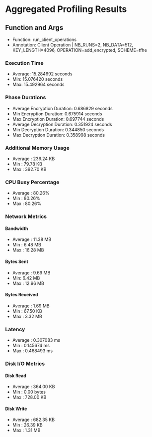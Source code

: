 # Aggregated Profiling Results
## Function and Args
- Function: run_client_operations
- Annotation: Client Operation | NB_RUNS=2, NB_DATA=512, KEY_LENGTH=4096, OPERATION=add_encrypted, SCHEME=tfhe
### Execution Time
- Average: 15.284692 seconds
- Min: 15.076420 seconds
- Max: 15.492964 seconds
### Phase Durations
- Average Encryption Duration: 0.686829 seconds
- Min Encryption Duration: 0.675914 seconds
- Max Encryption Duration: 0.697744 seconds
- Average Decryption Duration: 0.351924 seconds
- Min Decryption Duration: 0.344850 seconds
- Max Decryption Duration: 0.358998 seconds
### Additional Memory Usage
- Average : 236.24 KB
- Min : 79.78 KB
- Max : 392.70 KB
### CPU Busy Percentage
- Average : 80.26%
- Min : 80.26%
- Max : 80.26%
### Network Metrics
#### Bandwidth
- Average : 11.38 MB
- Min : 6.48 MB
- Max : 16.28 MB
#### Bytes Sent
- Average : 9.69 MB
- Min: 6.42 MB
- Max : 12.96 MB
#### Bytes Received
- Average : 1.69 MB
- Min : 67.50 KB
- Max : 3.32 MB
### Latency
- Average : 0.307083 ms
- Min : 0.145674 ms
- Max : 0.468493 ms
### Disk I/O Metrics
#### Disk Read
- Average : 364.00 KB
- Min : 0.00 bytes
- Max : 728.00 KB
#### Disk Write
- Average : 682.35 KB
- Min : 26.39 KB
- Max : 1.31 MB
